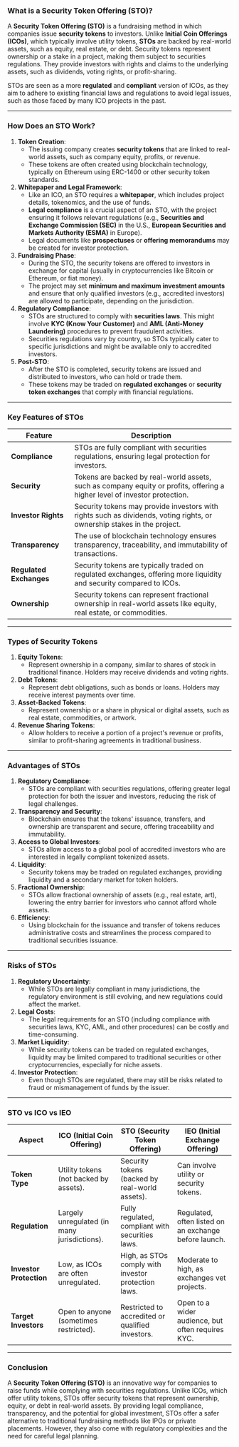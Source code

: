 ### **What is a Security Token Offering (STO)?**

A **Security Token Offering (STO)** is a fundraising method in which companies issue **security tokens** to investors. Unlike **Initial Coin Offerings (ICOs)**, which typically involve utility tokens, **STOs** are backed by real-world assets, such as equity, real estate, or debt. Security tokens represent ownership or a stake in a project, making them subject to securities regulations. They provide investors with rights and claims to the underlying assets, such as dividends, voting rights, or profit-sharing.

STOs are seen as a more **regulated** and **compliant** version of ICOs, as they aim to adhere to existing financial laws and regulations to avoid legal issues, such as those faced by many ICO projects in the past.

---

### **How Does an STO Work?**

1. **Token Creation**:
    - The issuing company creates **security tokens** that are linked to real-world assets, such as company equity, profits, or revenue.
    - These tokens are often created using blockchain technology, typically on Ethereum using ERC-1400 or other security token standards.
2. **Whitepaper and Legal Framework**:
    - Like an ICO, an STO requires a **whitepaper**, which includes project details, tokenomics, and the use of funds.
    - **Legal compliance** is a crucial aspect of an STO, with the project ensuring it follows relevant regulations (e.g., **Securities and Exchange Commission (SEC)** in the U.S., **European Securities and Markets Authority (ESMA)** in Europe).
    - Legal documents like **prospectuses** or **offering memorandums** may be created for investor protection.
3. **Fundraising Phase**:
    - During the STO, the security tokens are offered to investors in exchange for capital (usually in cryptocurrencies like Bitcoin or Ethereum, or fiat money).
    - The project may set **minimum and maximum investment amounts** and ensure that only qualified investors (e.g., accredited investors) are allowed to participate, depending on the jurisdiction.
4. **Regulatory Compliance**:
    - STOs are structured to comply with **securities laws**. This might involve **KYC (Know Your Customer)** and **AML (Anti-Money Laundering)** procedures to prevent fraudulent activities.
    - Securities regulations vary by country, so STOs typically cater to specific jurisdictions and might be available only to accredited investors.
5. **Post-STO**:
    - After the STO is completed, security tokens are issued and distributed to investors, who can hold or trade them.
    - These tokens may be traded on **regulated exchanges** or **security token exchanges** that comply with financial regulations.

---

### **Key Features of STOs**

|**Feature**|**Description**|
|---|---|
|**Compliance**|STOs are fully compliant with securities regulations, ensuring legal protection for investors.|
|**Security**|Tokens are backed by real-world assets, such as company equity or profits, offering a higher level of investor protection.|
|**Investor Rights**|Security tokens may provide investors with rights such as dividends, voting rights, or ownership stakes in the project.|
|**Transparency**|The use of blockchain technology ensures transparency, traceability, and immutability of transactions.|
|**Regulated Exchanges**|Security tokens are typically traded on regulated exchanges, offering more liquidity and security compared to ICOs.|
|**Ownership**|Security tokens can represent fractional ownership in real-world assets like equity, real estate, or commodities.|

---

### **Types of Security Tokens**

1. **Equity Tokens**:
    - Represent ownership in a company, similar to shares of stock in traditional finance. Holders may receive dividends and voting rights.
2. **Debt Tokens**:
    - Represent debt obligations, such as bonds or loans. Holders may receive interest payments over time.
3. **Asset-Backed Tokens**:
    - Represent ownership or a share in physical or digital assets, such as real estate, commodities, or artwork.
4. **Revenue Sharing Tokens**:
    - Allow holders to receive a portion of a project's revenue or profits, similar to profit-sharing agreements in traditional business.

---

### **Advantages of STOs**

1. **Regulatory Compliance**:
    - STOs are compliant with securities regulations, offering greater legal protection for both the issuer and investors, reducing the risk of legal challenges.
2. **Transparency and Security**:
    - Blockchain ensures that the tokens' issuance, transfers, and ownership are transparent and secure, offering traceability and immutability.
3. **Access to Global Investors**:
    - STOs allow access to a global pool of accredited investors who are interested in legally compliant tokenized assets.
4. **Liquidity**:
    - Security tokens may be traded on regulated exchanges, providing liquidity and a secondary market for token holders.
5. **Fractional Ownership**:
    - STOs allow fractional ownership of assets (e.g., real estate, art), lowering the entry barrier for investors who cannot afford whole assets.
6. **Efficiency**:
    - Using blockchain for the issuance and transfer of tokens reduces administrative costs and streamlines the process compared to traditional securities issuance.

---

### **Risks of STOs**

1. **Regulatory Uncertainty**:
    - While STOs are legally compliant in many jurisdictions, the regulatory environment is still evolving, and new regulations could affect the market.
2. **Legal Costs**:
    - The legal requirements for an STO (including compliance with securities laws, KYC, AML, and other procedures) can be costly and time-consuming.
3. **Market Liquidity**:
    - While security tokens can be traded on regulated exchanges, liquidity may be limited compared to traditional securities or other cryptocurrencies, especially for niche assets.
4. **Investor Protection**:
    - Even though STOs are regulated, there may still be risks related to fraud or mismanagement of funds by the issuer.

---

### **STO vs ICO vs IEO**

|**Aspect**|**ICO (Initial Coin Offering)**|**STO (Security Token Offering)**|**IEO (Initial Exchange Offering)**|
|---|---|---|---|
|**Token Type**|Utility tokens (not backed by assets).|Security tokens (backed by real-world assets).|Can involve utility or security tokens.|
|**Regulation**|Largely unregulated (in many jurisdictions).|Fully regulated, compliant with securities laws.|Regulated, often listed on an exchange before launch.|
|**Investor Protection**|Low, as ICOs are often unregulated.|High, as STOs comply with investor protection laws.|Moderate to high, as exchanges vet projects.|
|**Target Investors**|Open to anyone (sometimes restricted).|Restricted to accredited or qualified investors.|Open to a wider audience, but often requires KYC.|

---

### **Conclusion**

A **Security Token Offering (STO)** is an innovative way for companies to raise funds while complying with securities regulations. Unlike ICOs, which offer utility tokens, STOs offer security tokens that represent ownership, equity, or debt in real-world assets. By providing legal compliance, transparency, and the potential for global investment, STOs offer a safer alternative to traditional fundraising methods like IPOs or private placements. However, they also come with regulatory complexities and the need for careful legal planning.